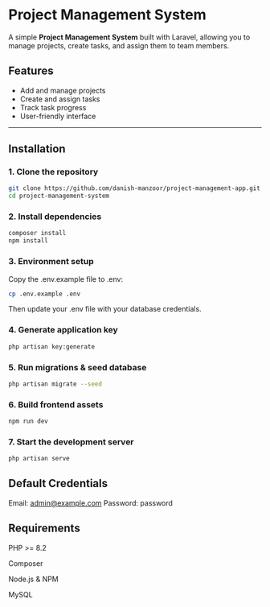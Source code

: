 # Project Management System

A simple **Project Management System** built with Laravel, allowing you to manage projects, create tasks, and assign them to team members.

## Features

-   Add and manage projects
-   Create and assign tasks
-   Track task progress
-   User-friendly interface

---

## Installation

### 1. Clone the repository

```bash
git clone https://github.com/danish-manzoor/project-management-app.git
cd project-management-system
```

### 2. Install dependencies

```bash
composer install
npm install
```

### 3. Environment setup

Copy the .env.example file to .env:

```bash
cp .env.example .env
```

Then update your .env file with your database credentials.

### 4. Generate application key

```bash
php artisan key:generate
```

### 5. Run migrations & seed database

```bash
php artisan migrate --seed
```

### 6. Build frontend assets

```bash
npm run dev
```

### 7. Start the development server

```bash
php artisan serve
```

## Default Credentials

Email: admin@example.com
Password: password

## Requirements

PHP >= 8.2

Composer

Node.js & NPM

MySQL
